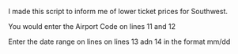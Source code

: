I made this script to inform me of lower ticket prices for Southwest.

You would enter the Airport Code on lines 11 and 12

Enter the date range on lines on lines 13 adn 14 in the format mm/dd
